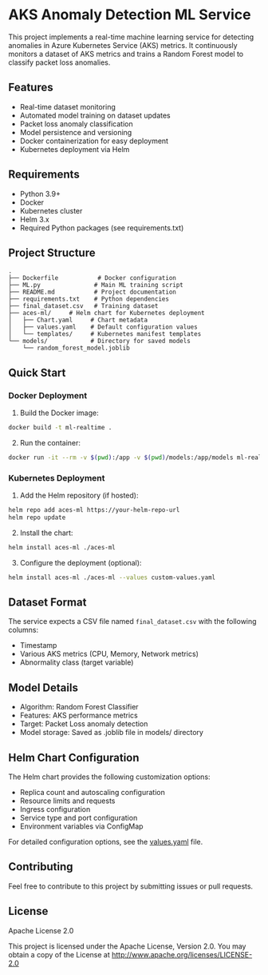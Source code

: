 # AKS Anomaly Detection ML Service

This project implements a real-time machine learning service for detecting anomalies in Azure Kubernetes Service (AKS) metrics. It continuously monitors a dataset of AKS metrics and trains a Random Forest model to classify packet loss anomalies.

## Features

- Real-time dataset monitoring
- Automated model training on dataset updates
- Packet loss anomaly classification
- Model persistence and versioning
- Docker containerization for easy deployment
- Kubernetes deployment via Helm 

## Requirements

- Python 3.9+
- Docker
- Kubernetes cluster
- Helm 3.x
- Required Python packages (see requirements.txt)

## Project Structure

```
.
├── Dockerfile           # Docker configuration
├── ML.py               # Main ML training script
├── README.md           # Project documentation
├── requirements.txt    # Python dependencies
├── final_dataset.csv   # Training dataset
├── aces-ml/     # Helm chart for Kubernetes deployment
│   ├── Chart.yaml     # Chart metadata
│   ├── values.yaml    # Default configuration values
│   └── templates/     # Kubernetes manifest templates
└── models/            # Directory for saved models
    └── random_forest_model.joblib
```

## Quick Start

### Docker Deployment

1. Build the Docker image:
```bash
docker build -t ml-realtime .
```

2. Run the container:
```bash
docker run -it --rm -v $(pwd):/app -v $(pwd)/models:/app/models ml-realtime python ML.py
```

### Kubernetes Deployment

1. Add the Helm repository (if hosted):
```bash
helm repo add aces-ml https://your-helm-repo-url
helm repo update
```

2. Install the chart:
```bash
helm install aces-ml ./aces-ml
```

3. Configure the deployment (optional):
```bash
helm install aces-ml ./aces-ml --values custom-values.yaml
```

## Dataset Format

The service expects a CSV file named `final_dataset.csv` with the following columns:
- Timestamp
- Various AKS metrics (CPU, Memory, Network metrics)
- Abnormality class (target variable)

## Model Details

- Algorithm: Random Forest Classifier
- Features: AKS performance metrics
- Target: Packet Loss anomaly detection
- Model storage: Saved as .joblib file in models/ directory

## Helm Chart Configuration

The Helm chart provides the following customization options:

- Replica count and autoscaling configuration
- Resource limits and requests
- Ingress configuration
- Service type and port configuration
- Environment variables via ConfigMap

For detailed configuration options, see the [values.yaml](aces-ml/values.yaml) file.

## Contributing

Feel free to contribute to this project by submitting issues or pull requests.

## License

Apache License 2.0

This project is licensed under the Apache License, Version 2.0. You may obtain a copy of the License at http://www.apache.org/licenses/LICENSE-2.0